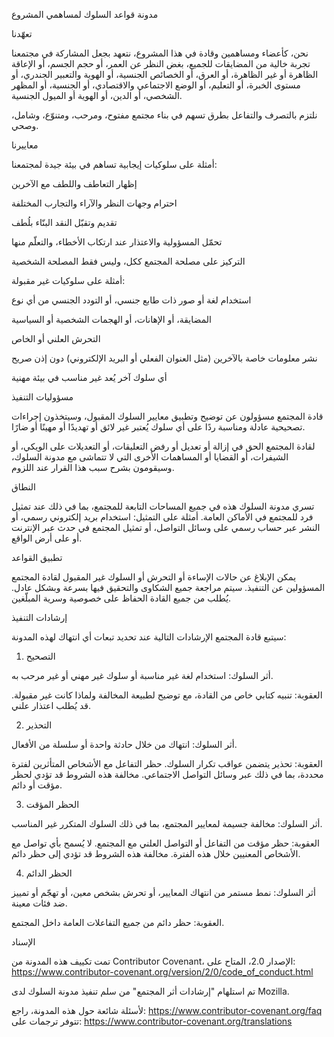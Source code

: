 
مدونة قواعد السلوك لمساهمي المشروع

تعهّدنا

نحن، كأعضاء ومساهمين وقادة في هذا المشروع، نتعهد بجعل المشاركة في مجتمعنا تجربة خالية من المضايقات للجميع، بغض النظر عن العمر، أو حجم الجسم، أو الإعاقة الظاهرة أو غير الظاهرة، أو العرق، أو الخصائص الجنسية، أو الهوية والتعبير الجندري، أو مستوى الخبرة، أو التعليم، أو الوضع الاجتماعي والاقتصادي، أو الجنسية، أو المظهر الشخصي، أو الدين، أو الهوية أو الميول الجنسية.

نلتزم بالتصرف والتفاعل بطرق تسهم في بناء مجتمع مفتوح، ومرحب، ومتنوّع، وشامل، وصحي.

معاييرنا

أمثلة على سلوكيات إيجابية تساهم في بيئة جيدة لمجتمعنا:

إظهار التعاطف واللطف مع الآخرين

احترام وجهات النظر والآراء والتجارب المختلفة

تقديم وتقبّل النقد البنّاء بلُطف

تحمّل المسؤولية والاعتذار عند ارتكاب الأخطاء، والتعلّم منها

التركيز على مصلحة المجتمع ككل، وليس فقط المصلحة الشخصية


أمثلة على سلوكيات غير مقبولة:

استخدام لغة أو صور ذات طابع جنسي، أو التودد الجنسي من أي نوع

المضايقة، أو الإهانات، أو الهجمات الشخصية أو السياسية

التحرش العلني أو الخاص

نشر معلومات خاصة بالآخرين (مثل العنوان الفعلي أو البريد الإلكتروني) دون إذن صريح

أي سلوك آخر يُعد غير مناسب في بيئة مهنية


مسؤوليات التنفيذ

قادة المجتمع مسؤولون عن توضيح وتطبيق معايير السلوك المقبول، وسيتخذون إجراءات تصحيحية عادلة ومناسبة ردًا على أي سلوك يُعتبر غير لائق أو تهديدًا أو مهينًا أو ضارًا.

لقادة المجتمع الحق في إزالة أو تعديل أو رفض التعليقات، أو التعديلات على الويكي، أو الشيفرات، أو القضايا أو المساهمات الأخرى التي لا تتماشى مع مدونة السلوك، وسيقومون بشرح سبب هذا القرار عند اللزوم.

النطاق

تسري مدونة السلوك هذه في جميع المساحات التابعة للمجتمع، بما في ذلك عند تمثيل فرد للمجتمع في الأماكن العامة.
أمثلة على التمثيل: استخدام بريد إلكتروني رسمي، أو النشر عبر حساب رسمي على وسائل التواصل، أو تمثيل المجتمع في حدث عبر الإنترنت أو على أرض الواقع.

تطبيق القواعد

يمكن الإبلاغ عن حالات الإساءة أو التحرش أو السلوك غير المقبول لقادة المجتمع المسؤولين عن التنفيذ.
سيتم مراجعة جميع الشكاوى والتحقيق فيها بسرعة وبشكل عادل.
يُطلب من جميع القادة الحفاظ على خصوصية وسرية المبلّغين.

إرشادات التنفيذ

سيتبع قادة المجتمع الإرشادات التالية عند تحديد تبعات أي انتهاك لهذه المدونة:

1. التصحيح

أثر السلوك: استخدام لغة غير مناسبة أو سلوك غير مهني أو غير مرحب به.

العقوبة: تنبيه كتابي خاص من القادة، مع توضيح لطبيعة المخالفة ولماذا كانت غير مقبولة. قد يُطلب اعتذار علني.

2. التحذير

أثر السلوك: انتهاك من خلال حادثة واحدة أو سلسلة من الأفعال.

العقوبة: تحذير يتضمن عواقب تكرار السلوك. حظر التفاعل مع الأشخاص المتأثرين لفترة محددة، بما في ذلك عبر وسائل التواصل الاجتماعي. مخالفة هذه الشروط قد تؤدي لحظر مؤقت أو دائم.

3. الحظر المؤقت

أثر السلوك: مخالفة جسيمة لمعايير المجتمع، بما في ذلك السلوك المتكرر غير المناسب.

العقوبة: حظر مؤقت من التفاعل أو التواصل العلني مع المجتمع. لا يُسمح بأي تواصل مع الأشخاص المعنيين خلال هذه الفترة. مخالفة هذه الشروط قد تؤدي إلى حظر دائم.

4. الحظر الدائم

أثر السلوك: نمط مستمر من انتهاك المعايير، أو تحرش بشخص معين، أو تهجّم أو تمييز ضد فئات معينة.

العقوبة: حظر دائم من جميع التفاعلات العامة داخل المجتمع.

الإسناد

تمت تكييف هذه المدونة من Contributor Covenant، الإصدار 2.0، المتاح على:
https://www.contributor-covenant.org/version/2/0/code_of_conduct.html

تم استلهام "إرشادات أثر المجتمع" من سلم تنفيذ مدونة السلوك لدى Mozilla.

لأسئلة شائعة حول هذه المدونة، راجع: https://www.contributor-covenant.org/faq
تتوفر ترجمات على: https://www.contributor-covenant.org/translations
